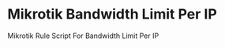 Mikrotik Bandwidth Limit Per IP
===============================

Mikrotik Rule Script For Bandwidth Limit Per IP
